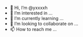 - 👋 Hi, I’m @yxxxxh
- 👀 I’m interested in ...
- 🌱 I’m currently learning ...
- 💞️ I’m looking to collaborate on ...
- 📫 How to reach me ...

<!---
yxxxxh/yxxxxh is a ✨ special ✨ repository because its `README.md` (this file) appears on your GitHub profile.
You can click the Preview link to take a look at your changes.
--->
